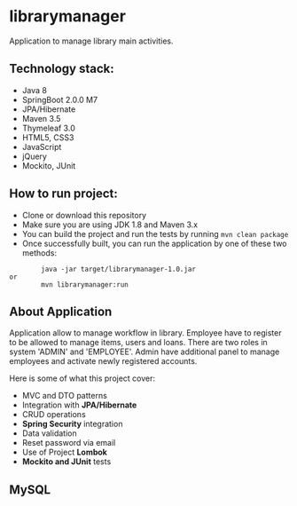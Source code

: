# librarymanager
Application to manage library main activities.

## Technology stack:

  * Java 8
  * SpringBoot 2.0.0 M7
  * JPA/Hibernate
  * Maven 3.5
  * Thymeleaf 3.0
  * HTML5, CSS3
  * JavaScript
  * jQuery
  * Mockito, JUnit

## How to run project:
* Clone or download this repository 
* Make sure you are using JDK 1.8 and Maven 3.x
* You can build the project and run the tests by running ```mvn clean package```
* Once successfully built, you can run the application by one of these two methods:

```
        java -jar target/librarymanager-1.0.jar
or
        mvn librarymanager:run
```


## About Application

Application allow to manage workflow in library. Employee have to register to be allowed to manage items, users and loans. 
There are two roles in system 'ADMIN' and 'EMPLOYEE'. Admin have additional panel to manage employees 
and activate newly registered accounts.


Here is some of what this project cover:

* MVC and DTO patterns
* Integration with **JPA/Hibernate**
* CRUD operations
* **Spring Security** integration
* Data validation
* Reset password via email
* Use of Project **Lombok**
* **Mockito and JUnit** tests

## MySQL
